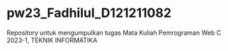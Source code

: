 # pw23_Fadhilul_D121211082

Repository untuk mengumpulkan tugas Mata Kuliah Pemrograman Web C 2023-1, TEKNIK INFORMATIKA 
